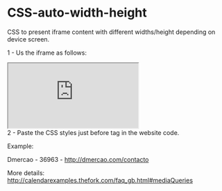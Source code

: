 # CSS-auto-width-height

CSS to present iframe content with different widths/height depending on device screen.

1 - Us the iframe as follows:

<iframe class="thefork" src= "https://module.lafourchette.com/xx_XX/module/XXXX-XXXXX "></iframe>
<br/>
2 - Paste the CSS styles just before </head> tag in the website code.


Example: 

Dmercao - 36963 - http://dmercao.com/contacto 

More details: http://calendarexamples.thefork.com/faq_gb.html#mediaQueries
